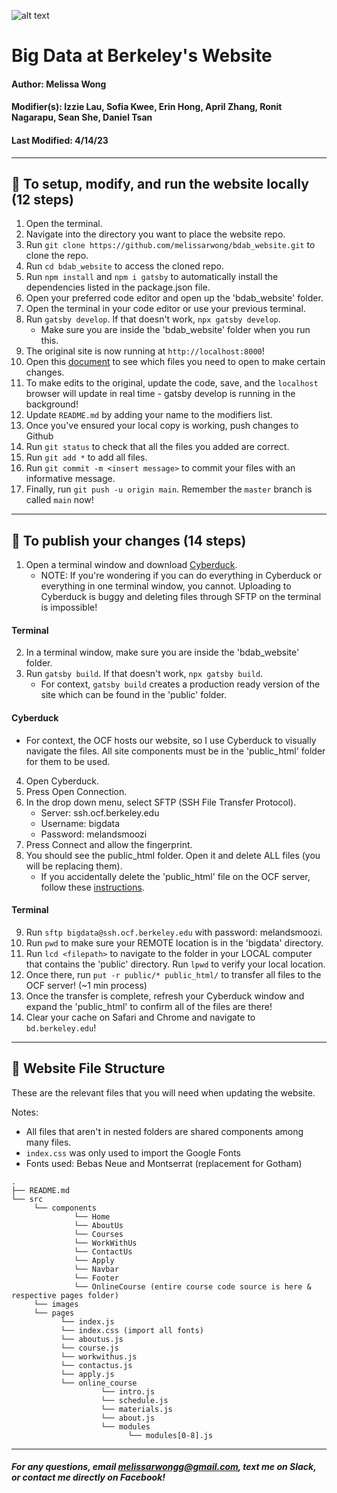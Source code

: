 ![alt text](https://github.com/melissarwong/bdab_website/blob/main/src/images/favicon.ico?raw=true)
# Big Data at Berkeley's Website

#### Author: Melissa Wong
#### Modifier(s): Izzie Lau, Sofia Kwee, Erin Hong, April Zhang, Ronit Nagarapu, Sean She, Daniel Tsan
#### Last Modified: 4/14/23

***


## 🚀 To setup, modify, and run the website locally (12 steps)

   1. Open the terminal.
   2. Navigate into the directory you want to place the website repo.
   3. Run `git clone https://github.com/melissarwong/bdab_website.git` to clone the repo.
   4. Run `cd bdab_website` to access the cloned repo.
   5. Run `npm install` and `npm i gatsby` to automatically install the dependencies listed in the package.json file.
   6. Open your preferred code editor and open up the 'bdab_website' folder.
   7. Open the terminal in your code editor or use your previous terminal.
   8. Run `gatsby develop`. If that doesn't work, `npx gatsby develop`.
      - Make sure you are inside the 'bdab_website' folder when you run this.
   9. The original site is now running at `http://localhost:8000`!
   10. Open this [document](https://docs.google.com/document/d/1v4oN_-WMnfGSvhRZwCypfTGO-NiJF2tdqPCM4qkUPU0/edit?usp=sharing) to see which files you need to open to make certain changes.
   11. To make edits to the original, update the code, save, and the `localhost` browser will update in real time - gatsby develop is running in the background!
   12. Update `README.md` by adding your name to the modifiers list.
   13. Once you've ensured your local copy is working, push changes to Github
   14. Run `git status` to check that all the files you added are correct. 
   15. Run `git add *` to add all files.
   16. Run `git commit -m <insert message>` to commit your files with an informative message. 
   17. Finally, run `git push -u origin main`. Remember the `master` branch is called `main` now!

***

## 🤠 To publish your changes (14 steps)
   1. Open a terminal window and download [Cyberduck](https://cyberduck.io/download/).
      - NOTE: If you're wondering if you can do everything in Cyberduck or everything in one terminal window, you cannot. Uploading to Cyberduck is buggy and deleting files through SFTP on the terminal is impossible! 

   #### Terminal
   2. In a terminal window, make sure you are inside the 'bdab_website' folder.
   3. Run `gatsby build`. If that doesn't work, `npx gatsby build`.
        - For context, `gatsby build` creates a production ready version of the site which can be found in the 'public' folder.

   #### Cyberduck
   - For context, the OCF hosts our website, so I use Cyberduck to visually navigate the files. All site components must be in the 'public_html' folder for them to be used.
   4. Open Cyberduck.
   5. Press Open Connection.
   6. In the drop down menu, select SFTP (SSH File Transfer Protocol).
      - Server: ssh.ocf.berkeley.edu
      - Username: bigdata
      - Password: melandsmoozi
   7. Press Connect and allow the fingerprint.
   8. You should see the public_html folder. Open it and delete ALL files (you will be replacing them).
      - If you accidentally delete the 'public_html' file on the OCF server, follow these [instructions](https://www.ocf.berkeley.edu/docs/services/web/).

   #### Terminal
   9. Run `sftp bigdata@ssh.ocf.berkeley.edu` with password: melandsmoozi.
   10. Run `pwd` to make sure your REMOTE location is in the 'bigdata' directory. 
   11. Run `lcd <filepath>` to navigate to the folder in your LOCAL computer that contains the 'public' directory. Run `lpwd` to verify your local location.
   12. Once there, run `put -r public/* public_html/` to transfer all files to the OCF server! (~1 min process)
   13. Once the transfer is complete, refresh your Cyberduck window and expand the 'public_html' to confirm all of the files are there!
   14. Clear your cache on Safari and Chrome and navigate to `bd.berkeley.edu`!

***

## 🧐 Website File Structure

These are the relevant files that you will need when updating the website.

Notes:
   - All files that aren't in nested folders are shared components among many files.
   - `index.css` was only used to import the Google Fonts
   - Fonts used: Bebas Neue and Montserrat (replacement for Gotham)

    .
    ├── README.md
    └── src
         └── components
                  └── Home
                  └── AboutUs
                  └── Courses
                  └── WorkWithUs
                  └── ContactUs
                  └── Apply
                  └── Navbar
                  └── Footer
                  └── OnlineCourse (entire course code source is here & respective pages folder)
         └── images
         └── pages
               └── index.js
               └── index.css (import all fonts)
               └── aboutus.js
               └── course.js
               └── workwithus.js
               └── contactus.js
               └── apply.js
               └── online_course
                        └── intro.js
                        └── schedule.js
                        └── materials.js
                        └── about.js
                        └── modules
                              └── modules[0-8].js


***

##### <em>For any questions, email melissarwongg@gmail.com, text me on Slack, or contact me directly on Facebook!</em>
